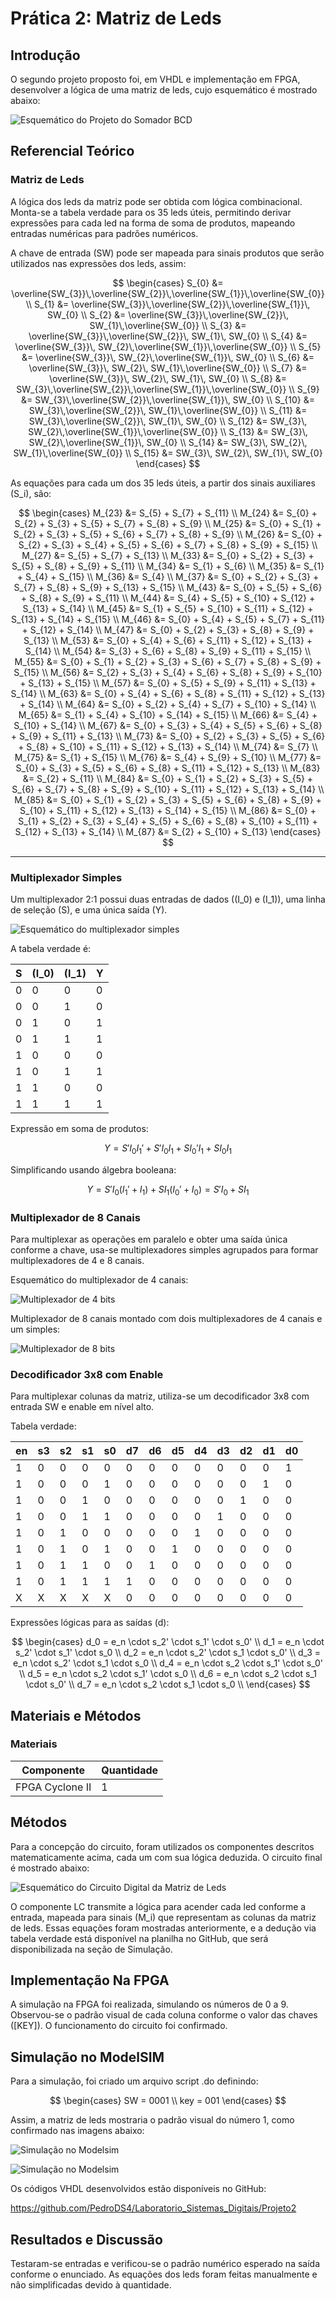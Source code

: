 # Prática 2: Matriz de Leds

## Introdução

O segundo projeto proposto foi, em VHDL e implementação em FPGA, desenvolver a lógica de uma matriz de leds, cujo esquemático é mostrado abaixo:

![Esquemático do Projeto do Somador BCD](figuras/matriz_leds.png)

## Referencial Teórico

### Matriz de Leds

A lógica dos leds da matriz pode ser obtida com lógica combinacional. Monta-se a tabela verdade para os 35 leds úteis, permitindo derivar expressões para cada led na forma de soma de produtos, mapeando entradas numéricas para padrões numéricos.

A chave de entrada \(SW\) pode ser mapeada para sinais produtos que serão utilizados nas expressões dos leds, assim:

$$
\begin{cases}
S_{0}  &= \overline{SW_{3}}\,\overline{SW_{2}}\,\overline{SW_{1}}\,\overline{SW_{0}} \\
S_{1}  &= \overline{SW_{3}}\,\overline{SW_{2}}\,\overline{SW_{1}}\, SW_{0} \\
S_{2}  &= \overline{SW_{3}}\,\overline{SW_{2}}\, SW_{1}\,\overline{SW_{0}} \\
S_{3}  &= \overline{SW_{3}}\,\overline{SW_{2}}\, SW_{1}\, SW_{0} \\
S_{4}  &= \overline{SW_{3}}\, SW_{2}\,\overline{SW_{1}}\,\overline{SW_{0}} \\
S_{5}  &= \overline{SW_{3}}\, SW_{2}\,\overline{SW_{1}}\, SW_{0} \\
S_{6}  &= \overline{SW_{3}}\, SW_{2}\, SW_{1}\,\overline{SW_{0}} \\
S_{7}  &= \overline{SW_{3}}\, SW_{2}\, SW_{1}\, SW_{0} \\
S_{8}  &= SW_{3}\,\overline{SW_{2}}\,\overline{SW_{1}}\,\overline{SW_{0}} \\
S_{9}  &= SW_{3}\,\overline{SW_{2}}\,\overline{SW_{1}}\, SW_{0} \\
S_{10} &= SW_{3}\,\overline{SW_{2}}\, SW_{1}\,\overline{SW_{0}} \\
S_{11} &= SW_{3}\,\overline{SW_{2}}\, SW_{1}\, SW_{0} \\
S_{12} &= SW_{3}\, SW_{2}\,\overline{SW_{1}}\,\overline{SW_{0}} \\
S_{13} &= SW_{3}\, SW_{2}\,\overline{SW_{1}}\, SW_{0} \\
S_{14} &= SW_{3}\, SW_{2}\, SW_{1}\,\overline{SW_{0}} \\
S_{15} &= SW_{3}\, SW_{2}\, SW_{1}\, SW_{0}
\end{cases}
$$

As equações para cada um dos 35 leds úteis, a partir dos sinais auxiliares \(S_i\), são:

$$
\begin{cases}
M_{23} &= S_{5} + S_{7} + S_{11} \\
M_{24} &= S_{0} + S_{2} + S_{3} + S_{5} + S_{7} + S_{8} + S_{9} \\
M_{25} &= S_{0} + S_{1} + S_{2} + S_{3} + S_{5} + S_{6} + S_{7} + S_{8} + S_{9} \\
M_{26} &= S_{0} + S_{2} + S_{3} + S_{4} + S_{5} + S_{6} + S_{7} + S_{8} + S_{9} + S_{15} \\
M_{27} &= S_{5} + S_{7} + S_{13} \\
M_{33} &= S_{0} + S_{2} + S_{3} + S_{5} + S_{8} + S_{9} + S_{11} \\
M_{34} &= S_{1} + S_{6} \\
M_{35} &= S_{1} + S_{4} + S_{15} \\
M_{36} &= S_{4} \\
M_{37} &= S_{0} + S_{2} + S_{3} + S_{7} + S_{8} + S_{9} + S_{13} + S_{15} \\
M_{43} &= S_{0} + S_{5} + S_{6} + S_{8} + S_{9} + S_{11} \\
M_{44} &= S_{4} + S_{5} + S_{10} + S_{12} + S_{13} + S_{14} \\
M_{45} &= S_{1} + S_{5} + S_{10} + S_{11} + S_{12} + S_{13} + S_{14} + S_{15} \\
M_{46} &= S_{0} + S_{4} + S_{5} + S_{7} + S_{11} + S_{12} + S_{14} \\
M_{47} &= S_{0} + S_{2} + S_{3} + S_{8} + S_{9} + S_{13} \\
M_{53} &= S_{0} + S_{4} + S_{6} + S_{11} + S_{12} + S_{13} + S_{14} \\
M_{54} &= S_{3} + S_{6} + S_{8} + S_{9} + S_{11} + S_{15} \\
M_{55} &= S_{0} + S_{1} + S_{2} + S_{3} + S_{6} + S_{7} + S_{8} + S_{9} + S_{15} \\
M_{56} &= S_{2} + S_{3} + S_{4} + S_{6} + S_{8} + S_{9} + S_{10} + S_{13} + S_{15} \\
M_{57} &= S_{0} + S_{5} + S_{9} + S_{11} + S_{13} + S_{14} \\
M_{63} &= S_{0} + S_{4} + S_{6} + S_{8} + S_{11} + S_{12} + S_{13} + S_{14} \\
M_{64} &= S_{0} + S_{2} + S_{4} + S_{7} + S_{10} + S_{14} \\
M_{65} &= S_{1} + S_{4} + S_{10} + S_{14} + S_{15} \\
M_{66} &= S_{4} + S_{10} + S_{14} \\
M_{67} &= S_{0} + S_{3} + S_{4} + S_{5} + S_{6} + S_{8} + S_{9} + S_{11} + S_{13} \\
M_{73} &= S_{0} + S_{2} + S_{3} + S_{5} + S_{6} + S_{8} + S_{10} + S_{11} + S_{12} + S_{13} + S_{14} \\
M_{74} &= S_{7} \\
M_{75} &= S_{1} + S_{15} \\
M_{76} &= S_{4} + S_{9} + S_{10} \\
M_{77} &= S_{0} + S_{3} + S_{5} + S_{6} + S_{8} + S_{11} + S_{12} + S_{13} \\
M_{83} &= S_{2} + S_{11} \\
M_{84} &= S_{0} + S_{1} + S_{2} + S_{3} + S_{5} + S_{6} + S_{7} + S_{8} + S_{9} + S_{10} + S_{11} + S_{12} + S_{13} + S_{14} \\
M_{85} &= S_{0} + S_{1} + S_{2} + S_{3} + S_{5} + S_{6} + S_{8} + S_{9} + S_{10} + S_{11} + S_{12} + S_{13} + S_{14} + S_{15} \\
M_{86} &= S_{0} + S_{1} + S_{2} + S_{3} + S_{4} + S_{5} + S_{6} + S_{8} + S_{10} + S_{11} + S_{12} + S_{13} + S_{14} \\
M_{87} &= S_{2} + S_{10} + S_{13}
\end{cases}
$$

---

### Multiplexador Simples

Um multiplexador 2:1 possui duas entradas de dados (\(I_0\) e \(I_1\)), uma linha de seleção \(S\), e uma única saída \(Y\).

![Esquemático do multiplexador simples](figuras/Multiplexador_1_bit.png)

A tabela verdade é:

| S | \(I_0\) | \(I_1\) | Y |
|---|---------|---------|---|
| 0 | 0 | 0 | 0 |
| 0 | 0 | 1 | 0 |
| 0 | 1 | 0 | 1 |
| 0 | 1 | 1 | 1 |
| 1 | 0 | 0 | 0 |
| 1 | 0 | 1 | 1 |
| 1 | 1 | 0 | 0 |
| 1 | 1 | 1 | 1 |

Expressão em soma de produtos:

$$
Y = S' I_0 I_1' + S' I_0 I_1 + S I_0' I_1 + S I_0 I_1
$$

Simplificando usando álgebra booleana:

$$
Y = S' I_0 (I_1' + I_1) + S I_1 (I_0' + I_0) = S' I_0 + S I_1
$$

### Multiplexador de 8 Canais

Para multiplexar as operações em paralelo e obter uma saída única conforme a chave, usa-se multiplexadores simples agrupados para formar multiplexadores de 4 e 8 canais.

Esquemático do multiplexador de 4 canais:

![Multiplexador de 4 bits](figuras/mux_4.png)

Multiplexador de 8 canais montado com dois multiplexadores de 4 canais e um simples:

![Multiplexador de 8 bits](figuras/mux_8.png)

### Decodificador 3x8 com Enable

Para multiplexar colunas da matriz, utiliza-se um decodificador 3x8 com entrada SW e enable em nível alto.

Tabela verdade:

| en | s3 | s2 | s1 | s0 | d7 | d6 | d5 | d4 | d3 | d2 | d1 | d0 |
|----|----|----|----|----|----|----|----|----|----|----|----|----|
| 1  | 0  | 0  | 0  | 0  | 0  | 0  | 0  | 0  | 0  | 0  | 0  | 1  |
| 1  | 0  | 0  | 0  | 1  | 0  | 0  | 0  | 0  | 0  | 0  | 1  | 0  |
| 1  | 0  | 0  | 1  | 0  | 0  | 0  | 0  | 0  | 0  | 1  | 0  | 0  |
| 1  | 0  | 0  | 1  | 1  | 0  | 0  | 0  | 0  | 1  | 0  | 0  | 0  |
| 1  | 0  | 1  | 0  | 0  | 0  | 0  | 0  | 1  | 0  | 0  | 0  | 0  |
| 1  | 0  | 1  | 0  | 1  | 0  | 0  | 1  | 0  | 0  | 0  | 0  | 0  |
| 1  | 0  | 1  | 1  | 0  | 0  | 1  | 0  | 0  | 0  | 0  | 0  | 0  |
| 1  | 0  | 1  | 1  | 1  | 1  | 0  | 0  | 0  | 0  | 0  | 0  | 0  |
| X  | X  | X  | X  | X  | 0  | 0  | 0  | 0  | 0  | 0  | 0  | 0  |

Expressões lógicas para as saídas \(d\):

$$
\begin{cases}
d_0 = e_n \cdot s_2' \cdot s_1' \cdot s_0' \\
d_1 = e_n \cdot s_2' \cdot s_1' \cdot s_0 \\
d_2 = e_n \cdot s_2' \cdot s_1 \cdot s_0' \\
d_3 = e_n \cdot s_2' \cdot s_1 \cdot s_0 \\
d_4 = e_n \cdot s_2 \cdot s_1' \cdot s_0' \\
d_5 = e_n \cdot s_2 \cdot s_1' \cdot s_0 \\
d_6 = e_n \cdot s_2 \cdot s_1 \cdot s_0' \\
d_7 = e_n \cdot s_2 \cdot s_1 \cdot s_0 \\
\end{cases}
$$

## Materiais e Métodos

### Materiais

| Componente     | Quantidade |
|----------------|------------|
| FPGA Cyclone II| 1          |

## Métodos

Para a concepção do circuito, foram utilizados os componentes descritos matematicamente acima, cada um com sua lógica deduzida. O circuito final é mostrado abaixo:

![Esquemático do Circuito Digital da Matriz de Leds](figuras/matriz_leds_circuit.png)

O componente LC transmite a lógica para acender cada led conforme a entrada, mapeada para sinais \(M_i\) que representam as colunas da matriz de leds. Essas equações foram mostradas anteriormente, e a dedução via tabela verdade está disponível na planilha no GitHub, que será disponibilizada na seção de Simulação.

## Implementação Na FPGA

A simulação na FPGA foi realizada, simulando os números de 0 a 9. Observou-se o padrão visual de cada coluna conforme o valor das chaves \([KEY]\). O funcionamento do circuito foi confirmado.

## Simulação no ModelSIM

Para a simulação, foi criado um arquivo script .do definindo:

$$
\begin{cases}
SW = 0001 \\
key = 001
\end{cases}
$$

Assim, a matriz de leds mostraria o padrão visual do número 1, como confirmado nas imagens abaixo:

![Simulação no Modelsim](figuras/sim_modelsim1.png)

![Simulação no Modelsim](figuras/sim_modelsim2.png)

Os códigos VHDL desenvolvidos estão disponíveis no GitHub:

https://github.com/PedroDS4/Laboratorio_Sistemas_Digitais/Projeto2

## Resultados e Discussão

Testaram-se entradas e verificou-se o padrão numérico esperado na saída conforme o enunciado. As equações dos leds foram feitas manualmente e não simplificadas devido à quantidade.
